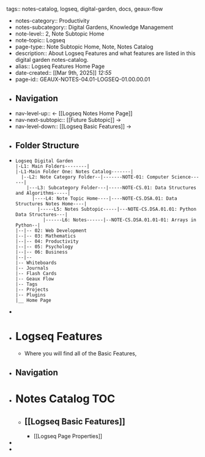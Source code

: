 tags:: notes-catalog, logseq, digital-garden, docs, geaux-flow

- notes-category:: Productivity
- notes-subcategory:: Digital Gardens, Knowledge Management
- note-level:: 2, Note Subtopic Home
- note-topic:: Logseq
- page-type:: Note Subtopic Home, Note, Notes Catalog
- description:: About Logseq Features and what features are listed in this digital garden notes-catalog.
- alias:: Logseq Features Home Page
- date-created::  [[Mar 9th, 2025]] *12:55*
- page-id:: GEAUX-NOTES-04.01-LOGSEQ-01.00.00.01
- ## Navigation
- nav-level-up:: <- [[Logseq Notes Home Page]]
- nav-next-subtopic:: [[Future Subtopic]] ->
- nav-level-down:: [[Logseq Basic Features]] ->
- ## Folder Structure
- ```
  Logseq Digital Garden
  |-L1: Main Folders--------|
  |-L1-Main Folder One: Notes Catalog-------|
    |--L2: Note Category Folder--|-------NOTE-01: Computer Science------|
      |---L3: Subcategory Folder---|-----NOTE-CS.01: Data Structures and Algorithms-----|
        |----L4: Note Topic Home----|----NOTE-CS.DSA.01: Data Structures Notes Home----|
          |-----L5: Notes Subtopic-----|---NOTE-CS.DSA.01.01: Python Data Structures---|
            |------L6: Notes------|--NOTE-CS.DSA.01.01-01: Arrays in Python--|
  |--|-- 02: Web Development
  |--|-- 03: Mathematics
  |--|-- 04: Productivity
  |--|-- 05: Psychology
  |--|-- 06: Business
  |--|--
  |-- Whiteboards
  |-- Journals
  |-- Flash Cards
  |-- Geaux Flow
  |-- Tags
  |-- Projects
  |-- Plugins
  |__ Home Page
  ```
-
- # Logseq Features
	- Where you will find all of the Basic Features,
- ## Navigation
- # Notes Catalog TOC
	- ## [[Logseq Basic Features]]
		- [[Logseq Page Properties]]
-
-
